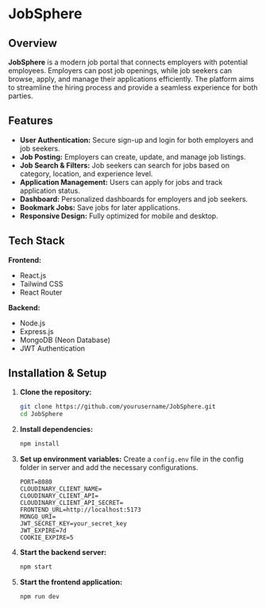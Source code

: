# JobSphere

## Overview
**JobSphere** is a modern job portal that connects employers with potential employees. Employers can post job openings, while job seekers can browse, apply, and manage their applications efficiently. The platform aims to streamline the hiring process and provide a seamless experience for both parties.

## Features
- **User Authentication:** Secure sign-up and login for both employers and job seekers.
- **Job Posting:** Employers can create, update, and manage job listings.
- **Job Search & Filters:** Job seekers can search for jobs based on category, location, and experience level.
- **Application Management:** Users can apply for jobs and track application status.
- **Dashboard:** Personalized dashboards for employers and job seekers.
- **Bookmark Jobs:** Save jobs for later applications.
- **Responsive Design:** Fully optimized for mobile and desktop.

## Tech Stack
**Frontend:**
- React.js
- Tailwind CSS
- React Router

**Backend:**
- Node.js
- Express.js
- MongoDB (Neon Database)
- JWT Authentication

## Installation & Setup
1. **Clone the repository:**
   ```bash
   git clone https://github.com/yourusername/JobSphere.git
   cd JobSphere
   ```
2. **Install dependencies:**
   ```bash
   npm install
   ```
3. **Set up environment variables:**
   Create a `config.env` file in the config folder in server and add the necessary configurations.
   ```
   PORT=8080
   CLOUDINARY_CLIENT_NAME=
   CLOUDINARY_CLIENT_API=
   CLOUDINARY_CLIENT_API_SECRET=
   FRONTEND_URL=http://localhost:5173
   MONGO_URI=
   JWT_SECRET_KEY=your_secret_key
   JWT_EXPIRE=7d
   COOKIE_EXPIRE=5
   ```
4. **Start the backend server:**
   ```bash
   npm start
   ```
5. **Start the frontend application:**
   ```bash
   npm run dev
   ```






